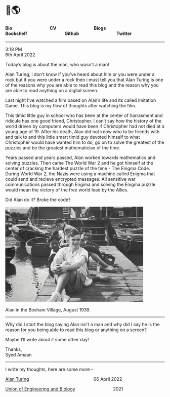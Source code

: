 
# 👋🌎 
#### Bio &emsp;&emsp;&emsp;&emsp;&emsp;&emsp;&emsp;&emsp; CV &emsp;&emsp;&emsp;&emsp;&emsp;&emsp;&emsp;&emsp;  Blogs &emsp;&emsp;&emsp;&emsp;&emsp;&emsp;&emsp;&emsp;  Bookshelf &emsp;&emsp;&emsp;&emsp;&emsp;&emsp;&emsp;&emsp; Github &emsp;&emsp;&emsp;&emsp;&emsp;&emsp;&emsp;&emsp; Twitter

--- 


3:18 PM \
6th April 2022


Today’s blog is about the man, who wasn’t a man! 

Alan Turing, i don’t know if you’ve heard about him or you were under a rock but if you were under a rock then i must tell you that Alan Turing is one of the reasons why you are able to read this blog and the reason why you are able to read anything on a digital screen. 

Last night I’ve watched a film based on Alan’s life and its called Imitation Game. This blog is my flow of thoughts after watching the film. 

This timid little guy in school who has been at the center of harrasment and ridicule has one good friend, Christopher. I can’t say how the history of the world driven by computers would have been if Christopher had not died at a young age of 19. After his death, Alan did not know who to be friends with and talk to and this little smart timid guy devoted himself to what Christopher would have wanted him to do, go on to solve the greatest of the puzzles and be the greatest mathematician of the time. 

Years passed and years passed, Alan worked towards mathematics and solving puzzles. Then came The World War 2 and he got himself at the center of cracking the hardest puzzle of the time - The Enigma Code. During World War 2, the Nazis were using a machine called Enigma that could send and recieve encrypted messages. All sensitive war communications passed through Engima and solving the Enigma puzzle would mean the victory of the free world lead by the Allies. 

Did Alan do it? Broke the code? 

![Alan in the Bosham Village, August 1939.](/images/alan%20on%20boat.png)

Alan in the Bosham Village, August 1939. 

---

Why did I start the blog saying Alan isn’t a man and why did I say he is the reason for you being able to read this blog or anything on a screen? 

Maybe I’ll write about it some other day! 

Thanks, \
Syed Amaan

---

I write my thoughts, here are some more - 

[Alan Turing](/blogs/6-april-2022.md) &emsp;&emsp;&emsp;&emsp;&emsp;&emsp;&emsp;&emsp;&emsp;&emsp;&emsp;&emsp;&emsp;&emsp;   06 April 2022

[Union of Engineering and Biology](/blogs/Amazing-Union-of-Biology-%26-Engineering.md) &emsp;&emsp;&emsp;&emsp;&emsp;&emsp;&emsp;&emsp;  2021




